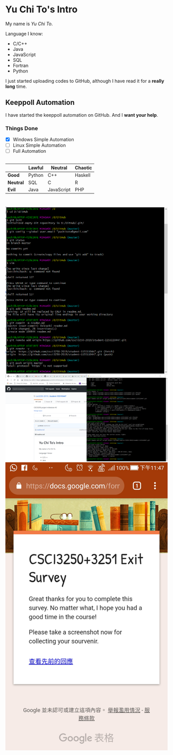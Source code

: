 # Yu Chi To's Intro

My name is _Yu Chi To_.

Language I know:

*	C/C++
*	Java
*	JavaScript
*	SQL
*	Fortran
*	Python

I just started uploading codes to GitHub, although I have read it for a **really long** time.

## Keeppoll Automation
I have started the keeppoll automation on GitHub. And I **want your help**.
### Things Done
- [X] Windows Simple Automation
- [ ] Linux Simple Automation
- [ ] Full Automation
##
|             | Lawful | Neutral    | Chaotic |
|-------------|--------|------------|---------|
| **Good**    | Python | C++        | Haskell |
| **Neutral** | SQL    | C          | R       |
| **Evil**    | Java   | JavaScript | PHP     |

#
![alt text](https://github.com/yuchitoto/student-1155110447/blob/master/CSCI3250%20proj%20mst%202%20git1.png)
![alt text](https://github.com/yuchitoto/student-1155110447/blob/master/CSCI3250%20proj%20mst%202.png)
![alt text](https://github.com/csci3250-2019/student-1155110447/blob/master/Screenshot_20190424-234742.jpg)
